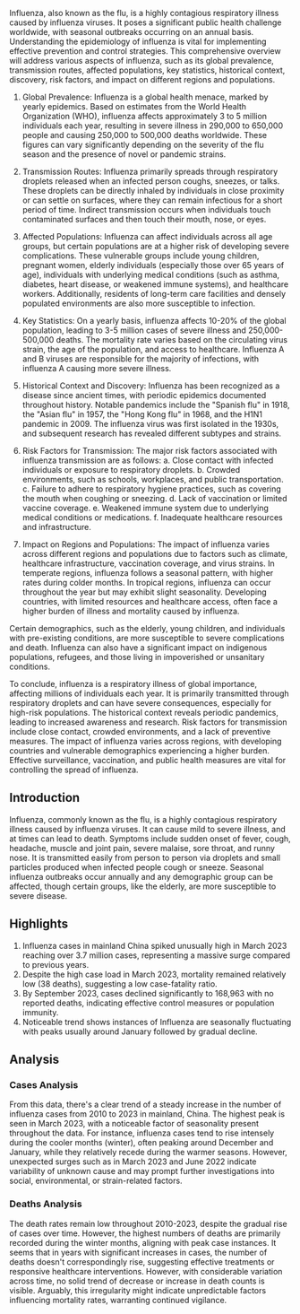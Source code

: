 Influenza, also known as the flu, is a highly contagious respiratory illness caused by influenza viruses. It poses a significant public health challenge worldwide, with seasonal outbreaks occurring on an annual basis. Understanding the epidemiology of influenza is vital for implementing effective prevention and control strategies. This comprehensive overview will address various aspects of influenza, such as its global prevalence, transmission routes, affected populations, key statistics, historical context, discovery, risk factors, and impact on different regions and populations.

1. Global Prevalence:
Influenza is a global health menace, marked by yearly epidemics. Based on estimates from the World Health Organization (WHO), influenza affects approximately 3 to 5 million individuals each year, resulting in severe illness in 290,000 to 650,000 people and causing 250,000 to 500,000 deaths worldwide. These figures can vary significantly depending on the severity of the flu season and the presence of novel or pandemic strains.

2. Transmission Routes:
Influenza primarily spreads through respiratory droplets released when an infected person coughs, sneezes, or talks. These droplets can be directly inhaled by individuals in close proximity or can settle on surfaces, where they can remain infectious for a short period of time. Indirect transmission occurs when individuals touch contaminated surfaces and then touch their mouth, nose, or eyes.

3. Affected Populations:
Influenza can affect individuals across all age groups, but certain populations are at a higher risk of developing severe complications. These vulnerable groups include young children, pregnant women, elderly individuals (especially those over 65 years of age), individuals with underlying medical conditions (such as asthma, diabetes, heart disease, or weakened immune systems), and healthcare workers. Additionally, residents of long-term care facilities and densely populated environments are also more susceptible to infection.

4. Key Statistics:
On a yearly basis, influenza affects 10-20% of the global population, leading to 3-5 million cases of severe illness and 250,000-500,000 deaths. The mortality rate varies based on the circulating virus strain, the age of the population, and access to healthcare. Influenza A and B viruses are responsible for the majority of infections, with influenza A causing more severe illness.

5. Historical Context and Discovery:
Influenza has been recognized as a disease since ancient times, with periodic epidemics documented throughout history. Notable pandemics include the "Spanish flu" in 1918, the "Asian flu" in 1957, the "Hong Kong flu" in 1968, and the H1N1 pandemic in 2009. The influenza virus was first isolated in the 1930s, and subsequent research has revealed different subtypes and strains.

6. Risk Factors for Transmission:
The major risk factors associated with influenza transmission are as follows:
  a. Close contact with infected individuals or exposure to respiratory droplets.
  b. Crowded environments, such as schools, workplaces, and public transportation.
  c. Failure to adhere to respiratory hygiene practices, such as covering the mouth when coughing or sneezing.
  d. Lack of vaccination or limited vaccine coverage.
  e. Weakened immune system due to underlying medical conditions or medications.
  f. Inadequate healthcare resources and infrastructure.

7. Impact on Regions and Populations:
The impact of influenza varies across different regions and populations due to factors such as climate, healthcare infrastructure, vaccination coverage, and virus strains. In temperate regions, influenza follows a seasonal pattern, with higher rates during colder months. In tropical regions, influenza can occur throughout the year but may exhibit slight seasonality. Developing countries, with limited resources and healthcare access, often face a higher burden of illness and mortality caused by influenza.

Certain demographics, such as the elderly, young children, and individuals with pre-existing conditions, are more susceptible to severe complications and death. Influenza can also have a significant impact on indigenous populations, refugees, and those living in impoverished or unsanitary conditions.

To conclude, influenza is a respiratory illness of global importance, affecting millions of individuals each year. It is primarily transmitted through respiratory droplets and can have severe consequences, especially for high-risk populations. The historical context reveals periodic pandemics, leading to increased awareness and research. Risk factors for transmission include close contact, crowded environments, and a lack of preventive measures. The impact of influenza varies across regions, with developing countries and vulnerable demographics experiencing a higher burden. Effective surveillance, vaccination, and public health measures are vital for controlling the spread of influenza.
## Introduction

Influenza, commonly known as the flu, is a highly contagious respiratory illness caused by influenza viruses. It can cause mild to severe illness, and at times can lead to death. Symptoms include sudden onset of fever, cough, headache, muscle and joint pain, severe malaise, sore throat, and runny nose. It is transmitted easily from person to person via droplets and small particles produced when infected people cough or sneeze. Seasonal influenza outbreaks occur annually and any demographic group can be affected, though certain groups, like the elderly, are more susceptible to severe disease.

## Highlights

1. Influenza cases in mainland China spiked unusually high in March 2023 reaching over 3.7 million cases, representing a massive surge compared to previous years.<br/> 
2. Despite the high case load in March 2023, mortality remained relatively low (38 deaths), suggesting a low case-fatality ratio.<br/>
3. By September 2023, cases declined significantly to 168,963 with no reported deaths, indicating effective control measures or population immunity.<br/>
4. Noticeable trend shows instances of Influenza are seasonally fluctuating with peaks usually around January followed by gradual decline.

## Analysis

### Cases Analysis 
From this data, there's a clear trend of a steady increase in the number of influenza cases from 2010 to 2023 in mainland, China. The highest peak is seen in March 2023, with a noticeable factor of seasonality present throughout the data. For instance, influenza cases tend to rise intensely during the cooler months (winter), often peaking around December and January, while they relatively recede during the warmer seasons. However, unexpected surges such as in March 2023 and June 2022 indicate variability of unknown cause and may prompt further investigations into social, environmental, or strain-related factors.

### Deaths Analysis
The death rates remain low throughout 2010-2023, despite the gradual rise of cases over time. However, the highest numbers of deaths are primarily recorded during the winter months, aligning with peak case instances. It seems that in years with significant increases in cases, the number of deaths doesn't correspondingly rise, suggesting effective treatments or responsive healthcare interventions. However, with considerable variation across time, no solid trend of decrease or increase in death counts is visible. Arguably, this irregularity might indicate unpredictable factors influencing mortality rates, warranting continued vigilance.
